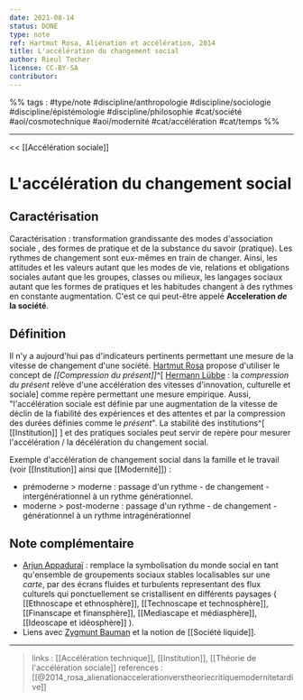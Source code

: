 ```yaml
---
date: 2021-08-14
status: DONE
type: note
ref: Hartmut Rosa, Aliénation et accélération, 2014
title: L'accélération du changement social
author: Rieul Techer
license: CC-BY-SA
contributor:
---
```


%% tags : #type/note #discipline/anthropologie #discipline/sociologie #discipline/épistémologie #discipline/philosophie #cat/société #aoi/cosmotechnique #aoi/modernité #cat/accélération #cat/temps %% 

---

<< [[Accélération sociale]]

L'accélération du changement social
===

## Caractérisation
Caractérisation : transformation grandissante des modes d'association sociale , des formes de pratique et de la substance du savoir (pratique). Les rythmes de changement sont eux-mêmes en train de changer. Ainsi, les attitudes et les valeurs autant que les modes de vie, relations et obligations sociales autant que les groupes, classes ou milieux, les langages sociaux autant que les formes de pratiques et les habitudes changent à des rythmes en constante augmentation.  C'est ce qui peut-être appelé **Acceleration *de* la société**.

## Définition
Il n'y a aujourd'hui pas d'indicateurs pertinents permettant une mesure de la vitesse de changement d'une société. [Hartmut Rosa](https://fr.wikipedia.org/wiki/Hartmut_Rosa) propose d'utiliser le concept de *[[Compression du présent]]*^[ [Hermann Lübbe](https://en.wikipedia.org/wiki/Hermann_L%C3%BCbbe) :  la *compression du présent* relève d'une accélération des vitesses d'innovation, culturelle et sociale] comme repère permettant une mesure empirique.  Aussi, "l'accélération sociale est définie par une augmentation de la vitesse de déclin de la fiabilité des expériences et des attentes et par la compression des durées définies comme le *présent*". La stabilité des institutions^[ [[Institution]] ] et des pratiques sociales peut servir de repère pour mesurer l'accélération / la décélération du changement social. 

Exemple d'accélération de changement social dans la famille et le travail (voir [[Institution]] ainsi que [[Modernité]]) :
- prémoderne > moderne : passage d'un rythme - de changement - intergénérationnel à un rythme générationnel.
- moderne > post-moderne  : passage d'un rythme - de changement - générationnel à un rythme intragénérationnel 

## Note complémentaire
- [Arjun Appaduraï](https://fr.wikipedia.org/wiki/Arjun_Appadurai) : remplace la symbolisation du monde social en tant qu'ensemble de groupements sociaux stables localisables sur une *carte*, par des écrans fluides et turbulents representant des flux culturels qui ponctuellement se cristallisent en différents paysages ( [[Ethnoscape et ethnosphère]], [[Technoscape et technosphère]], [[Finanscape et finansphère]], [[Mediascape et médiasphère]], [[Ideoscape et idéosphère]] ).
- Liens avec [Zygmunt Bauman](https://fr.wikipedia.org/wiki/Zygmunt_Bauman) et la notion de [[Société liquide]].

---
> links : [[Accélération technique]], [[Institution]],  [[Théorie de l'accélération sociale]]
> references : [[@2014_rosa_alienationaccelerationverstheoriecritiquemodernitetardive]]